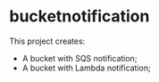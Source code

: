 # bucketnotification

This project creates:
- A bucket with SQS notification;
- A bucket with Lambda notification;